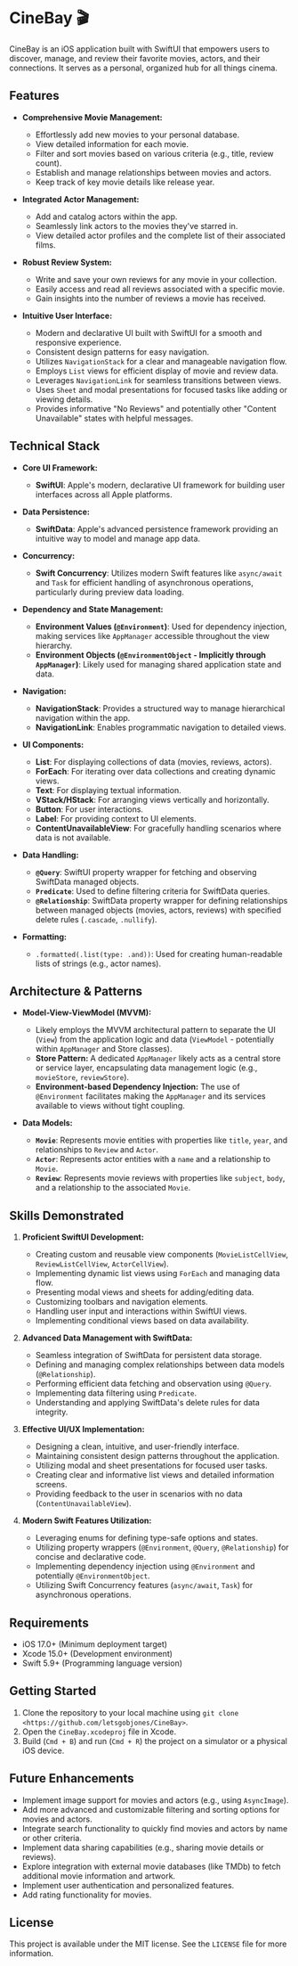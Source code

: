 
# CineBay 🎬

CineBay is an iOS application built with SwiftUI that empowers users to discover, manage, and review their favorite movies, actors, and their connections. It serves as a personal, organized hub for all things cinema.

## Features

- **Comprehensive Movie Management:**
    - Effortlessly add new movies to your personal database.
    - View detailed information for each movie.
    - Filter and sort movies based on various criteria (e.g., title, review count).
    - Establish and manage relationships between movies and actors.
    - Keep track of key movie details like release year.

- **Integrated Actor Management:**
    - Add and catalog actors within the app.
    - Seamlessly link actors to the movies they've starred in.
    - View detailed actor profiles and the complete list of their associated films.

- **Robust Review System:**
    - Write and save your own reviews for any movie in your collection.
    - Easily access and read all reviews associated with a specific movie.
    - Gain insights into the number of reviews a movie has received.

- **Intuitive User Interface:**
    - Modern and declarative UI built with SwiftUI for a smooth and responsive experience.
    - Consistent design patterns for easy navigation.
    - Utilizes `NavigationStack` for a clear and manageable navigation flow.
    - Employs `List` views for efficient display of movie and review data.
    - Leverages `NavigationLink` for seamless transitions between views.
    - Uses `Sheet` and modal presentations for focused tasks like adding or viewing details.
    - Provides informative "No Reviews" and potentially other "Content Unavailable" states with helpful messages.

## Technical Stack

- **Core UI Framework:**
    - **SwiftUI**: Apple's modern, declarative UI framework for building user interfaces across all Apple platforms.

- **Data Persistence:**
    - **SwiftData**: Apple's advanced persistence framework providing an intuitive way to model and manage app data.

- **Concurrency:**
    - **Swift Concurrency**: Utilizes modern Swift features like `async/await` and `Task` for efficient handling of asynchronous operations, particularly during preview data loading.

- **Dependency and State Management:**
    - **Environment Values (`@Environment`)**: Used for dependency injection, making services like `AppManager` accessible throughout the view hierarchy.
    - **Environment Objects (`@EnvironmentObject` - Implicitly through `AppManager`)**: Likely used for managing shared application state and data.

- **Navigation:**
    - **NavigationStack**: Provides a structured way to manage hierarchical navigation within the app.
    - **NavigationLink**: Enables programmatic navigation to detailed views.

- **UI Components:**
    - **List**: For displaying collections of data (movies, reviews, actors).
    - **ForEach**: For iterating over data collections and creating dynamic views.
    - **Text**: For displaying textual information.
    - **VStack/HStack**: For arranging views vertically and horizontally.
    - **Button**: For user interactions.
    - **Label**: For providing context to UI elements.
    - **ContentUnavailableView**: For gracefully handling scenarios where data is not available.

- **Data Handling:**
    - **`@Query`**: SwiftUI property wrapper for fetching and observing SwiftData managed objects.
    - **`Predicate`**: Used to define filtering criteria for SwiftData queries.
    - **`@Relationship`**: SwiftData property wrapper for defining relationships between managed objects (movies, actors, reviews) with specified delete rules (`.cascade`, `.nullify`).

- **Formatting:**
    - `.formatted(.list(type: .and))`: Used for creating human-readable lists of strings (e.g., actor names).

## Architecture & Patterns

- **Model-View-ViewModel (MVVM):**
    - Likely employs the MVVM architectural pattern to separate the UI (`View`) from the application logic and data (`ViewModel` - potentially within `AppManager` and Store classes).
    - **Store Pattern:** A dedicated `AppManager` likely acts as a central store or service layer, encapsulating data management logic (e.g., `movieStore`, `reviewStore`).
    - **Environment-based Dependency Injection:** The use of `@Environment` facilitates making the `AppManager` and its services available to views without tight coupling.

- **Data Models:**
    - **`Movie`**: Represents movie entities with properties like `title`, `year`, and relationships to `Review` and `Actor`.
    - **`Actor`**: Represents actor entities with a `name` and a relationship to `Movie`.
    - **`Review`**: Represents movie reviews with properties like `subject`, `body`, and a relationship to the associated `Movie`.

## Skills Demonstrated

1. **Proficient SwiftUI Development:**
    - Creating custom and reusable view components (`MovieListCellView`, `ReviewListCellView`, `ActorCellView`).
    - Implementing dynamic list views using `ForEach` and managing data flow.
    - Presenting modal views and sheets for adding/editing data.
    - Customizing toolbars and navigation elements.
    - Handling user input and interactions within SwiftUI views.
    - Implementing conditional views based on data availability.

2. **Advanced Data Management with SwiftData:**
    - Seamless integration of SwiftData for persistent data storage.
    - Defining and managing complex relationships between data models (`@Relationship`).
    - Performing efficient data fetching and observation using `@Query`.
    - Implementing data filtering using `Predicate`.
    - Understanding and applying SwiftData's delete rules for data integrity.

3. **Effective UI/UX Implementation:**
    - Designing a clean, intuitive, and user-friendly interface.
    - Maintaining consistent design patterns throughout the application.
    - Utilizing modal and sheet presentations for focused user tasks.
    - Creating clear and informative list views and detailed information screens.
    - Providing feedback to the user in scenarios with no data (`ContentUnavailableView`).

4. **Modern Swift Features Utilization:**
    - Leveraging enums for defining type-safe options and states.
    - Utilizing property wrappers (`@Environment`, `@Query`, `@Relationship`) for concise and declarative code.
    - Implementing dependency injection using `@Environment` and potentially `@EnvironmentObject`.
    - Utilizing Swift Concurrency features (`async/await`, `Task`) for asynchronous operations.

## Requirements

- iOS 17.0+ (Minimum deployment target)
- Xcode 15.0+ (Development environment)
- Swift 5.9+ (Programming language version)

## Getting Started

1. Clone the repository to your local machine using `git clone <https://github.com/letsgobjones/CineBay>`.
2. Open the `CineBay.xcodeproj` file in Xcode.
3. Build (`Cmd + B`) and run (`Cmd + R`) the project on a simulator or a physical iOS device.

## Future Enhancements

- Implement image support for movies and actors (e.g., using `AsyncImage`).
- Add more advanced and customizable filtering and sorting options for movies and actors.
- Integrate search functionality to quickly find movies and actors by name or other criteria.
- Implement data sharing capabilities (e.g., sharing movie details or reviews).
- Explore integration with external movie databases (like TMDb) to fetch additional movie information and artwork.
- Implement user authentication and personalized features.
- Add rating functionality for movies.

## License

This project is available under the MIT license. See the `LICENSE` file for more information.
